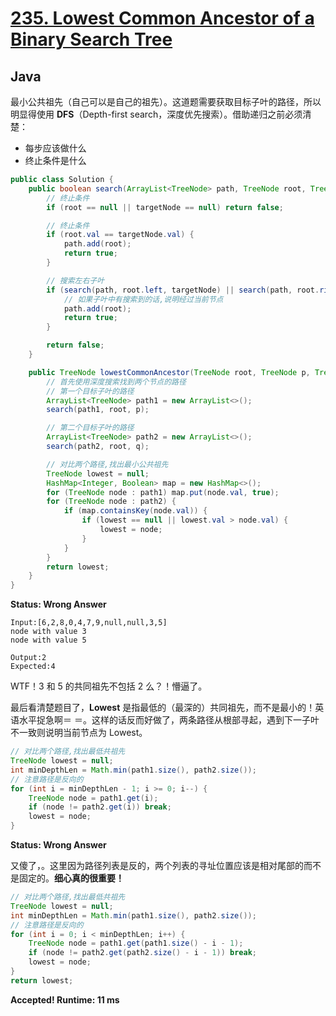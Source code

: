 # [235. Lowest Common Ancestor of a Binary Search Tree](https://leetcode.com/problems/lowest-common-ancestor-of-a-binary-search-tree/)

## Java

最小公共祖先（自己可以是自己的祖先）。这道题需要获取目标子叶的路径，所以明显得使用 **DFS**（Depth-first search，深度优先搜索）。借助递归之前必须清楚：

- 每步应该做什么
- 终止条件是什么

```java
public class Solution {
    public boolean search(ArrayList<TreeNode> path, TreeNode root, TreeNode targetNode) {
        // 终止条件
        if (root == null || targetNode == null) return false;

        // 终止条件
        if (root.val == targetNode.val) {
            path.add(root);
            return true;
        }

        // 搜索左右子叶
        if (search(path, root.left, targetNode) || search(path, root.right, targetNode)) {
            // 如果子叶中有搜索到的话,说明经过当前节点
            path.add(root);
            return true;
        }

        return false;
    }

    public TreeNode lowestCommonAncestor(TreeNode root, TreeNode p, TreeNode q) {
        // 首先使用深度搜索找到两个节点的路径
        // 第一个目标子叶的路径
        ArrayList<TreeNode> path1 = new ArrayList<>();
        search(path1, root, p);

        // 第二个目标子叶的路径
        ArrayList<TreeNode> path2 = new ArrayList<>();
        search(path2, root, q);

        // 对比两个路径,找出最小公共祖先
        TreeNode lowest = null;
        HashMap<Integer, Boolean> map = new HashMap<>();
        for (TreeNode node : path1) map.put(node.val, true);
        for (TreeNode node : path2) {
            if (map.containsKey(node.val)) {
                if (lowest == null || lowest.val > node.val) {
                    lowest = node;
                }
            }
        }
        return lowest;
    }
}
```

**Status: Wrong Answer**

```
Input:[6,2,8,0,4,7,9,null,null,3,5]
node with value 3
node with value 5

Output:2
Expected:4
```

WTF！3 和 5 的共同祖先不包括 2 么？！懵逼了。

最后看清楚题目了，**Lowest** 是指最低的（最深的）共同祖先，而不是最小的！英语水平捉急啊＝ ＝。这样的话反而好做了，两条路径从根部寻起，遇到下一子叶不一致则说明当前节点为 Lowest。

```java
// 对比两个路径,找出最低共祖先
TreeNode lowest = null;
int minDepthLen = Math.min(path1.size(), path2.size());
// 注意路径是反向的
for (int i = minDepthLen - 1; i >= 0; i--) {
    TreeNode node = path1.get(i);
    if (node != path2.get(i)) break;
    lowest = node;
}
```

**Status: Wrong Answer**

又傻了，。这里因为路径列表是反的，两个列表的寻址位置应该是相对尾部的而不是固定的。**细心真的很重要！**

```java
// 对比两个路径,找出最低共祖先
TreeNode lowest = null;
int minDepthLen = Math.min(path1.size(), path2.size());
// 注意路径是反向的
for (int i = 0; i < minDepthLen; i++) {
    TreeNode node = path1.get(path1.size() - i - 1);
    if (node != path2.get(path2.size() - i - 1)) break;
    lowest = node;
}
return lowest;
```

**Accepted! Runtime: 11 ms**